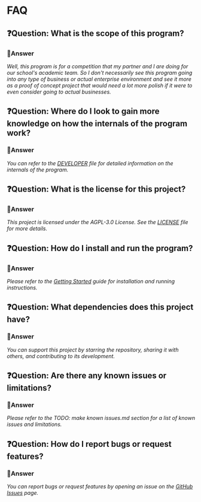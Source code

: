 # FAQ

## ❓Question: What is the scope of this program?

### 💭Answer

*Well, this program is for a competition that my partner and I are doing for our school's academic team. So I don't necessarily see this program going into any type of business or actual enterprise environment and see it more as a proof of concept project that would need a lot more polish if it were to even consider going to actual businesses.*

## ❓Question: Where do I look to gain more knowledge on how the internals of the program work?

### 💭Answer

*You can refer to the [DEVELOPER](docs/DEVELOPER.md) file for detailed information on the internals of the program.*

## ❓Question: What is the license for this project?

### 💭Answer

*This project is licensed under the AGPL-3.0 License. See the [LICENSE](LICENSE) file for more details.*

## ❓Question: How do I install and run the program?

### 💭Answer

*Please refer to the [Getting Started](docs/GETTING_STARTED.md) guide for installation and running instructions.*

## ❓Question: What dependencies does this project have?

### 💭Answer

*You can support this project by starring the repository, sharing it with others, and contributing to its development.*

## ❓Question: Are there any known issues or limitations?

### 💭Answer

*Please refer to the TODO: make known issues.md section for a list of known issues and limitations.*

## ❓Question: How do I report bugs or request features?

### 💭Answer

*You can report bugs or request features by opening an issue on the [GitHub Issues](https://github.com/Luis-Rosario-Alers/CarbonCalculator/issues) page.*
